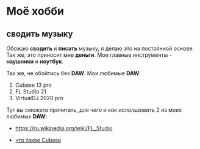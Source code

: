 # Моё хобби 
## сводить музыку

Обожаю **сводить** и **писать** музыку, я делаю это на постоянной основе. Так же, это приносит мне **деньги**. Мои главные инструменты - **наушники** и **ноутбук**.

Так же, не обойтись без **DAW**. Мои любимые **DAW**:

1. Cubase 13 pro
2. FL Studio 21
3. VirtualDJ 2020 pro

Тут вы сможете прочитать, *для чего* и *как использовать* 2 из моих любимых **DAW**: 

* <https://ru.wikipedia.org/wiki/FL_Studio> 

* [что такое Cubase](<https://ru.wikipedia.org/wiki/Steinberg_Cubase>)
 

 